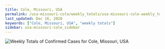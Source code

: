 ```yaml
---
title: Cole, Missouri, USA
permalink: /usa-missouri-cole/weekly_totals/usa-missouri-cole-weekly_totals.html
last_updated: Dec 16, 2020
keywords: ["Cole, Missouri, USA", "weekly totals"]
sidebar: usa-missouri-cole_sidebar
---
```


![Weekly Totals of Confirmed Cases for Cole, Missouri, USA](/covid_tracker/images/graphs/usa-missouri-cole-weekly_totals_graph.png)
